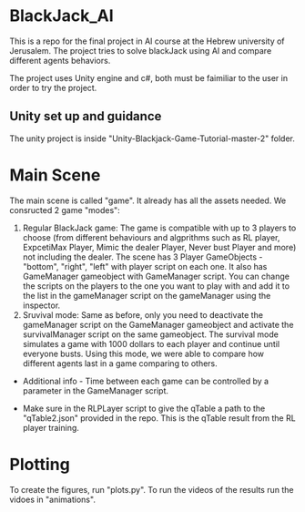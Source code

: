 # BlackJack_AI
This is a repo for the final project in AI course at the Hebrew university of Jerusalem. The project tries to solve blackJack using AI and compare different agents behaviors. 

The project uses Unity engine and c#, both must be faimiliar to the user in order to try the project.

## Unity set up and guidance
The unity project is inside "Unity-Blackjack-Game-Tutorial-master-2" folder.
# Main Scene
The main scene is called "game". It already has all the assets needed. We consructed 2 game "modes":
1. Regular BlackJack game:
     The game is compatible with up to 3 players to choose (from different behaviours and algprithms such as RL player, ExpcetiMax Player, Mimic the dealer Player, Never bust           Player and more) not including the dealer. The scene has 3 Player GameObjects - "bottom", "right", "left" with player script on each one. It also has GameManager gameobject        with GameManager script.  You can change the scripts on the players to the one you want to play with and add it to the list in the gameManager script on the gameManager using      the inspector.
2. Sruvival mode:
   Same as before, only you need to deactivate the gameManager script on the GameManager gameobject and activate the survivalManager script on the same gameobject.
   The survival mode simulates a game with 1000 dollars to each player and continue until everyone busts. Using this mode, we were able to compare how different agents last in a      game comparing to others.

* Additional info - Time between each game can be controlled by a parameter in the GameManager script. 

* Make sure in the RLPLayer script to give the qTable a path to the "qTable2.json" provided in the repo. This is the qTable result from the RL player training.
  
# Plotting
To create the figures, run "plots.py". To run the videos of the results run the vidoes in "animations". 
